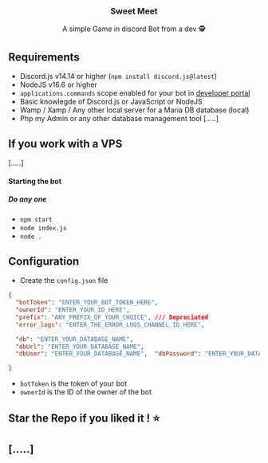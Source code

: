 <h3 align="center">Sweet Meet</h3>

<p align="center">
	  A simple Game in discord Bot from a dev 🕵️
</p>

## Requirements

- Discord.js v14.14 or higher (`npm install discord.js@latest`)
- NodeJS v16.6 or higher
- `applications.commands` scope enabled for your bot in [developer portal](https://discord.com/developers)
- Basic knowlegde of Discord.js or JavaScript or NodeJS
- Wamp / Xamp / Any other local server for a Maria DB database (local)
- Php my Admin or any other database management tool
 [.....]

## If you work with a VPS
[.....]

#### Starting the bot

##### Do any one

- `npm start`
- `node index.js`
- `node .`

## Configuration

- Create the `config.json` file

```json
{
  "botToken": "ENTER_YOUR_BOT_TOKEN_HERE",
  "ownerId": "ENTER_YOUR_ID_HERE",
  "prefix": "ANY_PREFIX_OF_YOUR_CHOICE", /// Depreciated
  "error_logs": "ENTER_THE_ERROR_LOGS_CHANNEL_ID_HERE",

  "db": "ENTER_YOUR_DATABASE_NAME",
  "dbUrl": "ENTER_YOUR_DATABASE_NAME",
  "dbUser": "ENTER_YOUR_DATABASE_NAME",  "dbPassword": "ENTER_YOUR_DATABASE_NAME"

}
```

- `botToken` is the token of your bot
- `ownerId` is the ID of the owner of the bot

## Star the Repo if you liked it ! ⭐

## [.....]

